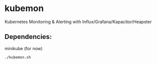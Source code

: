 # kubemon
Kubernetes Monitoring & Alerting with Influx/Grafana/Kapacitor/Heapster

## Dependencies:
minikube (for now)

```
./kubemon.sh
```
